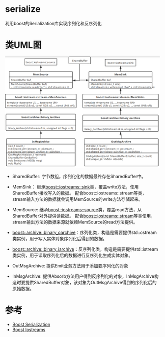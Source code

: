 # serialize
利用boost的Serialization库实现序列化和反序列化

# 类UML图
![uml](https://github.com/zlcook/serialize/blob/main/doc/serialize_uml.png)

* SharedBuffer: 字节数组，序列化化的数据最终存在SharedBuffer中。
* MemSink： 继承[boost::iostreams::sink](https://www.boost.org/doc/libs/1_76_0/libs/iostreams/doc/index.html)类，覆盖write方法，使用SharedBuffer接收写入的数据。
配合boost::iostreams::stream等类，stream输入方法的数据就会调用MemSource的write方法存储起来。
* MemSource: 继承[boost::iostreams::source](https://www.boost.org/doc/libs/1_76_0/libs/iostreams/doc/index.html)类，覆盖read方法，从SharedBuffer对外提供读数据。
配合[boost::iostreams::stream](https://www.boost.org/doc/libs/1_76_0/libs/iostreams/doc/index.html)等类使用，stream输出方法的数据来源就依赖MemSource的read方法提供。

* [boost::archive::binary_oarchive](https://www.boost.org/doc/libs/1_76_0/libs/serialization/doc/index.html)：序列化类，构造是需要提供std::ostream类实例，用于写入实体对象序列化后得到的数据。
* [boost::archive::binary_iarchive](https://www.boost.org/doc/libs/1_76_0/libs/serialization/doc/index.html)：反序列化类，构造是需要提供std::istream类实例，用于读取序列化后的数据进行反序列化生成实体对象。

* OutMsgArchive: 提供Emit业务方法用于添加要序列化的对象
* InMsgArchive: 提供Absorb方法用户得到反序列化的对象，InMsgArchive构造时要提供SharedBuffer对象，该对象为OutMsgArchive得到的序列化后的原始数据。


# 参考
* [Boost Serialization](https://www.boost.org/doc/libs/1_76_0/libs/serialization/doc/index.html)
* [Boost Iostreams](https://www.boost.org/doc/libs/1_76_0/libs/iostreams/doc/index.html)
